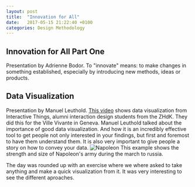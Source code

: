 ```yaml
---
layout: post
title:  "Innovation for All"
date:   2017-05-15 21:22:40 +0100
categories: Design Methodology
---
```

## Innovation for All Part One ##
Presentation by Adrienne Bodor.
To "innovate" means: to make changes in something established, especially by introducing new methods, ideas or products.


## Data Visualization ##
Presentation by Manuel Leuthold.
[This video](https://vimeo.com/37069844) shows data visualization from Interactive Things, alumni interaction design students from the ZHdK. They did this for the Ville Vivante in Geneva.
Manuel Leuthold talked about the importance of good data visualization. And how it is an incredibly effective tool to get people not only interested in your findings, but first and foremost to have them understand them. It is also very important to give people a story on how to convey your data. ![Napoleon](https://upload.wikimedia.org/wikipedia/commons/thumb/2/29/Minard.png/1920px-Minard.png?1494276277956)
This example shows the strength and size of Napoleon's army during the march to russia.

The day was rounded up with an exercise where we where asked to take anything and make a quick visualization from it. It was very interesting to see the different aproaches.
